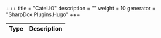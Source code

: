 

+++
title = "Catel.IO" 
description = ""
weight = 10
generator = "SharpDox.Plugins.Hugo"
+++

Type|Description
---|---

